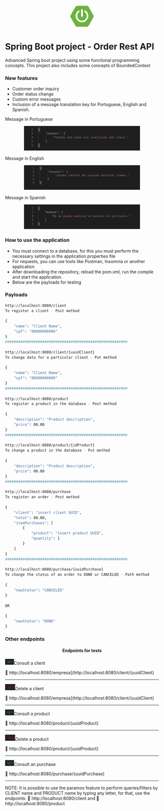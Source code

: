 <p align="center"><img height="80px" src="https://github.com/Edu2805/product-ordering-API/blob/main/img/logoSpring.png" width="80px"/></p>

# Spring Boot project - Order Rest API

Advanced Spring boot project using some functional programming concepts.
This project also includes some concepts of BoundedContext

### New features
* Customer order inquiry
* Order status change
* Custom error messages
* Inclusion of a message translation key for Portuguese, English and Spanish.

Message in Portuguese
<p align="center"><img height="80px" src="https://github.com/Edu2805/product-ordering-API/blob/main/img/portugues.png" width="380px"/></p>

Message in English
<p align="center"><img height="80px" src="https://github.com/Edu2805/product-ordering-API/blob/main/img/ingles.png" width="380px"/></p>

Message in Spanish
<p align="center"><img height="80px" src="https://github.com/Edu2805/product-ordering-API/blob/main/img/espanhol.png" width="380px"/></p>

### How to use the application
* You must connect to a database, for this you must perform the necessary settings in the application.properties file
* For requests, you can use tools like Postman, Insomnia or another application
* After downloading the repository, reload the pom.xml, run the compile and start the application.
* Below are the payloads for testing

### Payloads

```bash
http://localhost:8080/client
To register a client - Post method

{
    "name": "Client Name",
    "cpf": "00000000000"
}
########################################################

http://localhost:8080/client/{uuidClient}
To change data for a particular client - Put method

{
    "name": "Client Name",
    "cpf": "00000000000"
}
########################################################

http://localhost:8080/product
To register a product in the database - Post method

{
    "description": "Product description",
    "price": 00.00
}
########################################################

http://localhost:8080/product/{idProduct}
To change a product in the database - Put method

{
    "description": "Product description",
    "price": 00.00
}
########################################################

http://localhost:8080/purchase
To register an order - Post method

{
    "client": "insert client UUID",
    "total": 00.00,
    "itemPurchases": [
        {
            "product": "insert product UUID",
            "quantity": 1
        }
    ]
}
########################################################

http://localhost:8080/purchase/{uuidPurchase}
To change the status of an order to DONE or CANCELED - Path method

{
    "newStatus": "CANCELED"
}

OR

{
    "newStatus": "DONE"
}
```

### Other endpoints

<h4 align="center">Endpoints for tests</h4>
<p><img src="https://github.com/Edu2805/product-ordering-API/blob/main/img/Get.png" title="Readme"/>Consult a client</p>
<p>🔗 http://localhost:8080/empresa](http://localhost:8080/client/{uuidClient}</p>
<hr>
<p><img src="https://github.com/Edu2805/product-ordering-API/blob/main/img/Del.png" title="Readme"/>Delete a client</p>
<p>🔗 http://localhost:8080/empresa](http://localhost:8080/client/{uuidClient}</p>
<hr>
<p><img src="https://github.com/Edu2805/product-ordering-API/blob/main/img/Get.png" title="Readme"/>Consult a product</p>
<p>🔗 http://localhost:8080/product/{uuidProduct}</p>
<hr>
<p><img src="https://github.com/Edu2805/product-ordering-API/blob/main/img/Del.png" title="Readme"/>Delete a product</p>
<p>🔗 http://localhost:8080/product/{uuidProduct}</p>
<hr>
<p><img src="https://github.com/Edu2805/product-ordering-API/blob/main/img/Get.png" title="Readme"/>Consult an purchase</p>
<p>🔗 http://localhost:8080/purchase/{uuidPurchase}</p>
<hr>
<p>NOTE: It is possible to use the paramos feature to perform queries/filters by CLIENT name and PRODUCT name by typing any letter, for that, use the endpoints:  🔗 http://localhost:8080/client and 🔗 http://localhost:8080/product</p>
